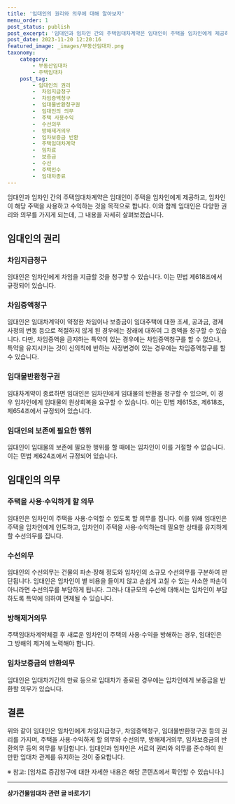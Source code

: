 ```yaml
---
title: '임대인의 권리와 의무에 대해 알아보자'
menu_order: 1
post_status: publish
post_excerpt: '임대인과 임차인 간의 주택임대차계약은 임대인이 주택을 임차인에게 제공하고, 임차인이 해당 주택을 사용하고 수익하는 것을 목적으로 합니다. 이와 함께 임대인은 다양한 권리와 의무를 가지게 되는데, 그 내용을 자세히 살펴보겠습니다.'
post_date: 2023-11-20 12:20:16
featured_image: _images/부동산임대차.png
taxonomy:
    category:
        - 부동산임대차
        - 주택임대차
    post_tag:
        - 임대인의 권리
        -  차임지급청구
        -  차임증액청구
        -  임대물반환청구권
        -  임대인의 의무
        -  주택 사용수익
        -  수선의무
        -  방해제거의무
        -  임차보증금 반환
        -  주택임대차계약
        -  임차료
        -  보증금
        -  수선
        -  주택인수
        -  임대차종료
---
```



임대인과 임차인 간의 주택임대차계약은 임대인이 주택을 임차인에게 제공하고, 임차인이 해당 주택을 사용하고 수익하는 것을 목적으로 합니다. 이와 함께 임대인은 다양한 권리와 의무를 가지게 되는데, 그 내용을 자세히 살펴보겠습니다. 

## 임대인의 권리

### 차임지급청구

임대인은 임차인에게 차임을 지급할 것을 청구할 수 있습니다. 이는 민법 제618조에서 규정되어 있습니다.

### 차임증액청구

임대인은 임대차계약이 약정한 차임이나 보증금이 임대주택에 대한 조세, 공과금, 경제사정의 변동 등으로 적절하지 않게 된 경우에는 장래에 대하여 그 증액을 청구할 수 있습니다. 다만, 차임증액을 금지하는 특약이 있는 경우에는 차임증액청구를 할 수 없으나, 특약을 유지시키는 것이 신의칙에 반하는 사정변경이 있는 경우에는 차임증액청구를 할 수 있습니다.

### 임대물반환청구권

임대차계약이 종료하면 임대인은 임차인에게 임대물의 반환을 청구할 수 있으며, 이 경우 임차인에게 임대물의 원상회복을 요구할 수 있습니다. 이는 민법 제615조, 제618조, 제654조에서 규정되어 있습니다.

### 임대인의 보존에 필요한 행위

임대인이 임대물의 보존에 필요한 행위를 할 때에는 임차인이 이를 거절할 수 없습니다. 이는 민법 제624조에서 규정되어 있습니다.

## 임대인의 의무

### 주택을 사용·수익하게 할 의무

임대인은 임차인이 주택을 사용·수익할 수 있도록 할 의무를 집니다. 이를 위해 임대인은 주택을 임차인에게 인도하고, 임차인이 주택을 사용·수익하는데 필요한 상태를 유지하게 할 수선의무를 집니다.

### 수선의무

임대인의 수선의무는 건물의 파손·장해 정도와 임차인의 소규모 수선의무를 구분하여 판단됩니다. 임대인은 임차인이 별 비용을 들이지 않고 손쉽게 고칠 수 있는 사소한 파손이 아니라면 수선의무를 부담하게 됩니다. 그러나 대규모의 수선에 대해서는 임차인이 부담하도록 특약에 의하여 면제될 수 있습니다.

### 방해제거의무

주택임대차계약체결 후 새로운 임차인이 주택의 사용·수익을 방해하는 경우, 임대인은 그 방해의 제거에 노력해야 합니다.

### 임차보증금의 반환의무

임대인은 임대차기간의 만료 등으로 임대차가 종료된 경우에는 임차인에게 보증금을 반환할 의무가 있습니다.

## 결론

위와 같이 임대인은 임차인에게 차임지급청구, 차임증액청구, 임대물반환청구권 등의 권리를 가지며, 주택을 사용·수익하게 할 의무와 수선의무, 방해제거의무, 임차보증금의 반환의무 등의 의무를 부담합니다. 임대인과 임차인은 서로의 권리와 의무를 준수하여 원만한 임대차 관계를 유지하는 것이 중요합니다. 

※ 참고: [임차료 증감청구에 대한 자세한 내용은 해당 콘텐츠에서 확인할 수 있습니다.]


<!-- wp:separator -->
<hr class="wp-block-separator has-alpha-channel-opacity"/>
<!-- /wp:separator -->

<!-- wp:group {"backgroundColor":"base","layout":{"type":"constrained"}} -->
<div class="wp-block-group has-base-background-color has-background"><!-- wp:paragraph {"align":"center","fontSize":"medium"} -->
<p class="has-text-align-center has-large-font-size"><strong>상가건물임대차 관련 글 바로가기</strong></p>
<!-- /wp:paragraph -->


<!-- wp:latest-posts
{"categories":[{"id":22580,"count":19,"description":"","link":"https://uknowlaw.com/category/%ec%83%81%ea%b0%80%ea%b1%b4%eb%ac%bc%ec%9e%84%eb%8c%80%ec%b0%a8/","name":"상가건물임대차","slug":"상가건물임대차","taxonomy":"category","parent":0,"meta":[],"_links":{"self":[{"href":"https://uknowlaw.com/wp-json/wp/v2/categories/22580"}],"collection":[{"href":"https://uknowlaw.com/wp-json/wp/v2/categories"}],"about":[{"href":"https://uknowlaw.com/wp-json/wp/v2/taxonomies/category"}],"wp:post_type":[{"href":"https://uknowlaw.com/wp-json/wp/v2/posts?categories=22580"}],"curies":[{"name":"wp","href":"https://api.w.org/{rel}","templated":true}]}}],"postsToShow":100,"excerptLength":28,"postLayout":"grid","columns":2,"featuredImageAlign":"left","featuredImageSizeSlug":"large","fontSize":"small"} /--></div>
<!-- /wp:group -->